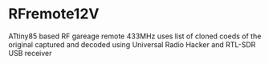 # RFremote12V
ATtiny85 based RF gareage remote 433MHz
uses list of cloned coeds of the original captured and decoded using Universal Radio Hacker and RTL-SDR USB receiver
